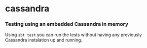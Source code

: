 # cassandra

### Testing using an embedded Cassandra in memory

Using ```sbt test``` you can run the tests without having any previously Cassandra instalation up and running.
